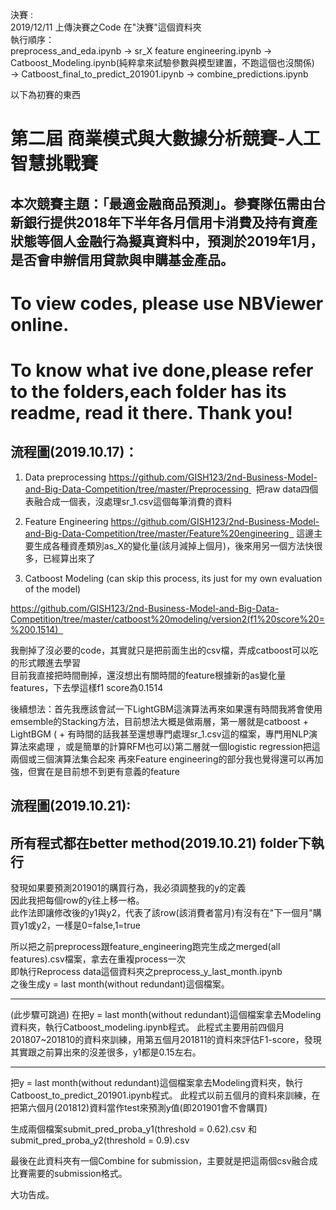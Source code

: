 決賽 :  
2019/12/11 上傳決賽之Code 在"決賽"這個資料夾  
執行順序：  
preprocess_and_eda.ipynb -> sr_X feature engineering.ipynb -> Catboost_Modeling.ipynb(純粹拿來試驗參數與模型建置，不跑這個也沒關係)  
-> Catboost_final_to_predict_201901.ipynb -> combine_predictions.ipynb



以下為初賽的東西  
# 第二屆 商業模式與大數據分析競賽-人工智慧挑戰賽  
## 本次競賽主題：「最適金融商品預測」。參賽隊伍需由台新銀行提供2018年下半年各月信用卡消費及持有資產狀態等個人金融行為擬真資料中，預測於2019年1月，是否會申辦信用貸款與申購基金產品。  

# To view codes, please use NBViewer online.

# To know what ive done,please refer to the folders,each folder has its readme, read it there. Thank you!

## 流程圖(2019.10.17)：
1. Data preprocessing
https://github.com/GISH123/2nd-Business-Model-and-Big-Data-Competition/tree/master/Preprocessing 
 把raw data四個表融合成一個表，沒處理sr_1.csv這個每筆消費的資料

2. Feature Engineering
https://github.com/GISH123/2nd-Business-Model-and-Big-Data-Competition/tree/master/Feature%20engineering  
這邊主要生成各種資產類別as_X的變化量(該月減掉上個月)，後來用另一個方法快很多，已經算出來了

3. Catboost Modeling (can skip this process, its just for my own evaluation of the model)

https://github.com/GISH123/2nd-Business-Model-and-Big-Data-Competition/tree/master/catboost%20modeling/version2(f1%20score%20=%200.1514)  

我刪掉了沒必要的code，其實就只是把前面生出的csv檔，弄成catboost可以吃的形式餵進去學習  
目前我直接把時間刪掉，還沒想出有關時間的feature根據新的as變化量features，下去學這樣f1 score為0.1514

後續想法：首先我應該會試一下LightGBM這演算法再來如果還有時間我將會使用emsemble的Stacking方法，目前想法大概是做兩層，第一層就是catboost + LightBGM ( + 有時間的話我甚至還想專門處理sr_1.csv這的檔案，專門用NLP演算法來處理 ，或是簡單的計算RFM也可以)第二層就一個logistic regression把這兩個或三個演算法集合起來
再來Feature engineering的部分我也覺得還可以再加強，但實在是目前想不到更有意義的feature


## 流程圖(2019.10.21): 
## 所有程式都在better method(2019.10.21) folder下執行

發現如果要預測201901的購買行為，我必須調整我的y的定義  
因此我把每個row的y往上移一格。  
此作法即讓修改後的y1與y2，代表了該row(該消費者當月)有沒有在"下一個月"購買y1或y2，一樣是0=false,1=true  

所以把之前preprocess跟feature_engineering跑完生成之merged(all features).csv檔案，拿去在重複process一次  
即執行Reprocess data這個資料夾之preprocess_y_last_month.ipynb  
之後生成y = last month(without redundant)這個檔案。


------------------------------------------------------------------------------------------------------------------------
(此步驟可跳過)
在把y = last month(without redundant)這個檔案拿去Modeling資料夾，執行Catboost_modeling.ipynb程式。
此程式主要用前四個月201807~201810的資料來訓練，用第五個月201811的資料來評估F1-score，發現其實跟之前算出來的沒差很多，y1都是0.15左右。

------------------------------------------------------------------------------------------------------------------------

把y = last month(without redundant)這個檔案拿去Modeling資料夾，執行Catboost_to_predict_201901.ipynb程式。
此程式以前五個月的資料來訓練，在把第六個月(201812)資料當作test來預測y值(即201901會不會購買)

生成兩個檔案submit_pred_proba_y1(threshold = 0.62).csv  和   submit_pred_proba_y2(threshold = 0.9).csv

最後在此資料夾有一個Combine for submission，主要就是把這兩個csv融合成比賽需要的submission格式。

大功告成。
